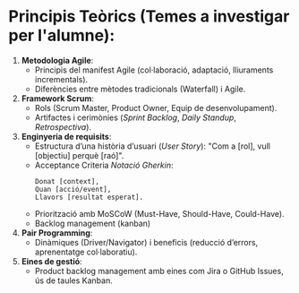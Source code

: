 # Principis Teòrics (Temes a investigar per l'alumne):

1. **Metodologia Agile**:  
   - Principis del manifest Agile (col·laboració, adaptació, lliuraments incrementals).  
   - Diferències entre mètodes tradicionals (Waterfall) i Agile.  
2. **Framework Scrum**:  
   - Rols (Scrum Master, Product Owner, Equip de desenvolupament).  
   - Artifactes i cerimònies (*Sprint Backlog*, *Daily Standup*, *Retrospectiva*).  
3. **Enginyeria de requisits**:  
   - Estructura d’una història d’usuari (*User Story*): "Com a [rol], vull [objectiu] perquè [raó]".  
   - Acceptance Criteria *Notació Gherkin*:  
     ```gherkin  
     Donat [context],  
     Quan [acció/event],  
     Llavors [resultat esperat].  
     ```  
   - Priorització amb MoSCoW (Must-Have, Should-Have, Could-Have).  
   - Backlog management (kanban)
4. **Pair Programming**:  
   - Dinàmiques (Driver/Navigator) i beneficis (reducció d’errors, aprenentatge col·laboratiu).  
5. **Eines de gestió**:  
   - Product backlog management amb eines com Jira o GitHub Issues, ús de taules Kanban.
     